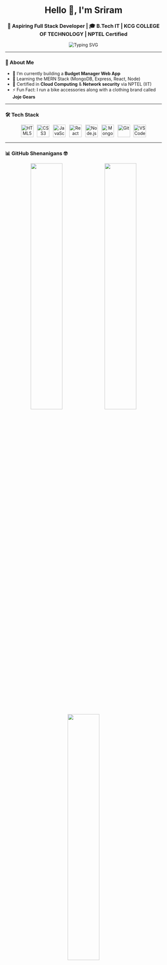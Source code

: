 <h1 align="center">Hello 👋, I'm Sriram</h1>
<h3 align="center">🚀 Aspiring Full Stack Developer | 🎓 B.Tech IT | KCG COLLEGE OF TECHNOLOGY | NPTEL Certified</h3>

<p align="center">
  <img src="https://readme-typing-svg.herokuapp.com?font=Fira+Code&size=24&pause=1000&color=007ACC&center=true&vCenter=true&width=500&lines=Code.+Ride.+Repeat.;Full+Stack+Developer+In+Progress;React+%7C+Node+%7C+MongoDB+Lover" alt="Typing SVG" />
</p>

---

### 🧠 About Me

- 🔭 I’m currently building a **Budget Manager Web App**
- 🌱 Learning the MERN Stack (MongoDB, Express, React, Node)
- 📜 Certified in **Cloud Computing** & **Network security** via NPTEL (IIT)
- ⚡ Fun Fact: I run a bike accessories along with a clothing brand called **Joje Gears**

---
### 🛠️ Tech Stack

<p align="center">
  <img src="https://cdn.jsdelivr.net/gh/devicons/devicon/icons/html5/html5-original.svg" height="40" alt="HTML5" />
  &nbsp;
  <img src="https://cdn.jsdelivr.net/gh/devicons/devicon/icons/css3/css3-original.svg" height="40" alt="CSS3" />
  &nbsp;
  <img src="https://cdn.jsdelivr.net/gh/devicons/devicon/icons/javascript/javascript-original.svg" height="40" alt="JavaScript" />
  &nbsp;
  <img src="https://cdn.jsdelivr.net/gh/devicons/devicon/icons/react/react-original.svg" height="40" alt="React" />
  &nbsp;
  <img src="https://cdn.jsdelivr.net/gh/devicons/devicon/icons/nodejs/nodejs-original.svg" height="40" alt="Node.js" />
  &nbsp;
  <img src="https://cdn.jsdelivr.net/gh/devicons/devicon/icons/mongodb/mongodb-original.svg" height="40" alt="MongoDB" />
  &nbsp;
  <img src="https://cdn.jsdelivr.net/gh/devicons/devicon/icons/git/git-original.svg" height="40" alt="Git" />
  &nbsp;
  <img src="https://cdn.jsdelivr.net/gh/devicons/devicon/icons/vscode/vscode-original.svg" height="40" alt="VS Code" />
</p>

---

### 📊 GitHub Shenanigans 🤓

<p align="center">
  <img src="https://github-readme-stats.vercel.app/api?username=sriram2907&show_icons=true&theme=radical&border_radius=20&hide_title=true&count_private=true&custom_title=🔥+My+Code+Playground" width="45%" />
  &nbsp;
  <img src="https://streak-stats.demolab.com/?user=sriram2907&theme=radical&border_radius=20&ring=F85D7F&fire=F85D7F&currStreakNum=F7A8B8&sideNums=F7A8B8" width="45%" />
</p>

<p align="center">
  <img src="https://github-readme-stats.vercel.app/api/top-langs/?username=sriram2907&layout=compact&theme=radical&langs_count=8&hide_title=true" width="45%" />
</p>

---

### 🧪 Contribution Heatmap 🔥

[![Sriram's Activity Graph](https://github-readme-activity-graph.vercel.app/graph?username=sriram2907&bg_color=1f1f1f&color=e84c88&line=f85d7f&point=f7a8b8&area=true&hide_border=true)](https://github.com/sriram2907)


---
CONTACT

<p align="center">
  <a href="mailto:sriramv1227@gmail.com" target="_blank" style="margin: 0 12px;">
    <img src="https://cdn.jsdelivr.net/gh/devicons/devicon/icons/google/google-original.svg" height="40" title="Email" />
  </a>
  
  <a href="https://www.linkedin.com/in/sri-ram-92389425b" target="_blank" style="margin: 0 12px;">
    <img src="https://cdn.jsdelivr.net/gh/devicons/devicon/icons/linkedin/linkedin-original.svg" height="40" title="LinkedIn" />
  </a>
  
  <a href="https://github.com/sriram2907" target="_blank" style="margin: 0 12px;">
    <img src="https://upload.wikimedia.org/wikipedia/commons/9/91/Octicons-mark-github.svg" height="40" title="GitHub" style="filter: invert(100%);" />
  </a>
  
  <a href="https://instagram.com/srixxam" target="_blank" style="margin: 0 12px;">
    <img src="https://upload.wikimedia.org/wikipedia/commons/a/a5/Instagram_icon.png" height="40" title="Instagram" style="border-radius: 8px;" />
  </a>
</p>

---

<p align="center">
  <em>“Stay humble. Keep learning. Ride and Code.”</em>
</p>
